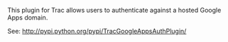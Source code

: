 This plugin for Trac allows users to authenticate against a hosted Google Apps domain.

See: http://pypi.python.org/pypi/TracGoogleAppsAuthPlugin/